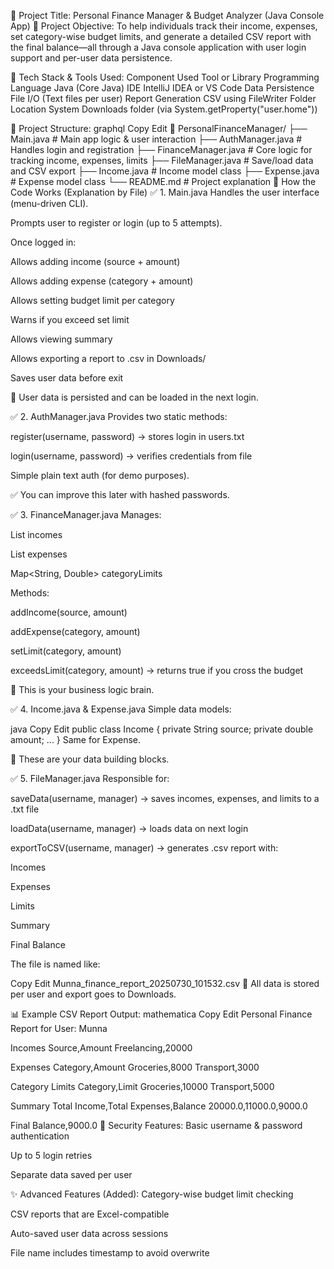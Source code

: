 🔧 Project Title:
Personal Finance Manager & Budget Analyzer (Java Console App)
📌 Project Objective:
To help individuals track their income, expenses, set category-wise budget limits, and generate a detailed CSV report with the final balance—all through a Java console application with user login support and per-user data persistence.

🧱 Tech Stack & Tools Used:
Component	Used Tool or Library
Programming Language	Java (Core Java)
IDE	IntelliJ IDEA or VS Code
Data Persistence	File I/O (Text files per user)
Report Generation	CSV using FileWriter
Folder Location	System Downloads folder (via System.getProperty("user.home"))

📂 Project Structure:
graphql
Copy
Edit
📁 PersonalFinanceManager/
├── Main.java                # Main app logic & user interaction
├── AuthManager.java         # Handles login and registration
├── FinanceManager.java      # Core logic for tracking income, expenses, limits
├── FileManager.java         # Save/load data and CSV export
├── Income.java              # Income model class
├── Expense.java             # Expense model class
└── README.md                # Project explanation
🧠 How the Code Works (Explanation by File)
✅ 1. Main.java
Handles the user interface (menu-driven CLI).

Prompts user to register or login (up to 5 attempts).

Once logged in:

Allows adding income (source + amount)

Allows adding expense (category + amount)

Allows setting budget limit per category

Warns if you exceed set limit

Allows viewing summary

Allows exporting a report to .csv in Downloads/

Saves user data before exit

🔄 User data is persisted and can be loaded in the next login.

✅ 2. AuthManager.java
Provides two static methods:

register(username, password) → stores login in users.txt

login(username, password) → verifies credentials from file

Simple plain text auth (for demo purposes).

✅ You can improve this later with hashed passwords.

✅ 3. FinanceManager.java
Manages:

List<Income> incomes

List<Expense> expenses

Map<String, Double> categoryLimits

Methods:

addIncome(source, amount)

addExpense(category, amount)

setLimit(category, amount)

exceedsLimit(category, amount) → returns true if you cross the budget

🎯 This is your business logic brain.

✅ 4. Income.java & Expense.java
Simple data models:

java
Copy
Edit
public class Income {
    private String source;
    private double amount;
    ...
}
Same for Expense.

🧱 These are your data building blocks.

✅ 5. FileManager.java
Responsible for:

saveData(username, manager) → saves incomes, expenses, and limits to a .txt file

loadData(username, manager) → loads data on next login

exportToCSV(username, manager) → generates .csv report with:

Incomes

Expenses

Limits

Summary

Final Balance

The file is named like:

Copy
Edit
Munna_finance_report_20250730_101532.csv
📝 All data is stored per user and export goes to Downloads.

📊 Example CSV Report Output:
mathematica
Copy
Edit
Personal Finance Report for User: Munna

Incomes
Source,Amount
Freelancing,20000

Expenses
Category,Amount
Groceries,8000
Transport,3000

Category Limits
Category,Limit
Groceries,10000
Transport,5000

Summary
Total Income,Total Expenses,Balance
20000.0,11000.0,9000.0

Final Balance,9000.0
🔐 Security Features:
Basic username & password authentication

Up to 5 login retries

Separate data saved per user

✨ Advanced Features (Added):
Category-wise budget limit checking

CSV reports that are Excel-compatible

Auto-saved user data across sessions

File name includes timestamp to avoid overwrite
